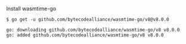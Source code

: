 

Install wasmtime-go
```console
$ go get -u github.com/bytecodealliance/wasmtime-go/v8@v8.0.0

go: downloading github.com/bytecodealliance/wasmtime-go/v8 v8.0.0
go: added github.com/bytecodealliance/wasmtime-go/v8 v8.0.0
```

